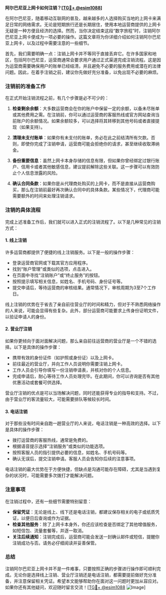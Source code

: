 **阿尔巴尼亚上网卡如何注销？[[TG💪+ @esim1088](https://t.me/s/esim1088)]**

在阿尔巴尼亚，随着移动互联网的普及，越来越多的人选择购买当地的上网卡来满足日常的网络需求。无论是短期旅行还是长期居住，使用本地运营商提供的上网卡无疑是一种方便且经济的选择。然而，当你决定结束这段“数字旅程”时，注销阿尔巴尼亚上网卡便成为一项必要的操作。这篇文章将为你详细介绍如何注销阿尔巴尼亚上网卡，以及过程中需要注意的一些细节。

首先，我们需要明确一点：注销上网卡并不等同于直接丢弃它。在许多国家和地区，包括阿尔巴尼亚，运营商通常会要求用户通过正式渠道完成注销流程。这是因为运营商需要确保用户的账单已经结清，并且避免不必要的服务费用或潜在的法律问题。因此，在着手注销之前，建议你先做好充分准备，以免出现不必要的麻烦。

### 注销前的准备工作

在正式开始注销流程之前，有几个步骤是必不可少的：

1. **检查剩余余额**：大多数运营商会在你的账户中保留一定的余额，以备未尽账单或其他费用之需。在注销前，你可以通过运营商的客服热线或官方网站查询当前账户的余额情况。如果余额较多，可以选择将其转移到其他号码或者直接提现（如果支持）。

2. **清理未支付账单**：如果你有未支付的账单，务必在此之前结清所有欠款。否则，即使你完成了注销申请，运营商可能会拒绝你的请求，甚至继续收取滞纳金。

3. **备份重要信息**：虽然上网卡本身存储的信息有限，但如果你曾经绑定过银行账户、信用卡或者其他敏感信息，建议提前解除这些关联。这一步骤可以有效防止个人信息泄露的风险。

4. **确认合同条款**：如果你是从代理商处购买的上网卡，而不是直接从运营商购买，那么在注销前最好再次确认合同中的具体条款。某些情况下，代理商可能需要额外的时间来处理注销请求。

### 注销的具体流程

完成上述准备工作后，我们就可以进入正式的注销流程了。以下是几种常见的注销方式：

#### 1. 线上注销

许多运营商都提供了便捷的线上注销服务。以下是一般的操作步骤：

- 登录运营商官网或下载其官方应用程序。
- 找到“账户管理”或类似的选项，点击进入。
- 在页面中寻找“注销账户”或“终止服务”的按钮。
- 按照提示填写相关信息，如姓名、手机号码、身份证号等。
- 提交申请后，等待运营商的审核结果。通常情况下，审核周期为3至7个工作日。

线上注销的优势在于省去了亲自前往营业厅的时间和精力，但对于不熟悉网络操作的人来说，可能会显得有些复杂。此外，部分运营商可能要求上传身份证明文件，以验证申请人的身份。

#### 2. 营业厅注销

如果你更倾向于面对面解决问题，那么亲自前往运营商的营业厅是一个不错的选择。以下是具体的操作步骤：

- 携带有效的身份证件（如护照或身份证）以及上网卡。
- 前往最近的营业厅，并向工作人员说明你需要注销上网卡。
- 工作人员会引导你填写一份注销申请表，并核对你的个人信息。
- 完成申请后，耐心等待工作人员处理完毕。在此期间，你可以咨询是否有其他优惠活动或套餐可供选择。

营业厅注销的优点是可以当场解决问题，同时还能获得专业的指导和支持。不过，由于营业厅的客流量较大，可能需要排队等候较长时间。

#### 3. 电话注销

对于那些没有时间亲自跑一趟营业厅的人来说，电话注销是一种高效的选择。以下是具体的操作步骤：

- 拨打运营商的客服热线，通常是免费的。
- 根据语音提示选择“注销服务”或类似的功能选项。
- 按照客服人员的指引提供必要的信息，如姓名、手机号码等。
- 确认无误后，提交注销申请。客服人员会告知你后续的注意事项。

电话注销的最大优势在于方便快捷，但缺点是沟通可能存在障碍，尤其是当遇到复杂的状况时，可能需要多次拨打才能解决问题。

### 注意事项

在注销过程中，还有一些细节需要特别留意：

- **保留凭证**：无论是线上、线下还是电话注销，都建议保存相关的电子或纸质凭证，以便日后查询或作为证据。
- **检查其他服务**：除了上网卡本身外，你还应该检查是否绑定了其他增值服务，如短信包、流量套餐等，并逐一取消。
- **关注后续通知**：注销完成后，运营商可能会发送一封确认邮件或短信，提醒你注销成功与否。请务必仔细阅读并妥善保管。

### 总结

注销阿尔巴尼亚上网卡并不是一件难事，只要按照正确的步骤进行操作即可顺利完成。无论你是选择线上注销、营业厅注销还是电话注销，都需要提前做好充分准备，并注意保留相关凭证。希望本文能够帮助你在面对这一问题时更加从容应对。如果你还有其他疑问，欢迎随时留言交流！[[TG💪+ @esim1088](https://t.me/s/esim1088) ![Image](https://i.postimg.cc/4NQfJmqS/Snipaste-2025-05-13-00-14-12.png)]